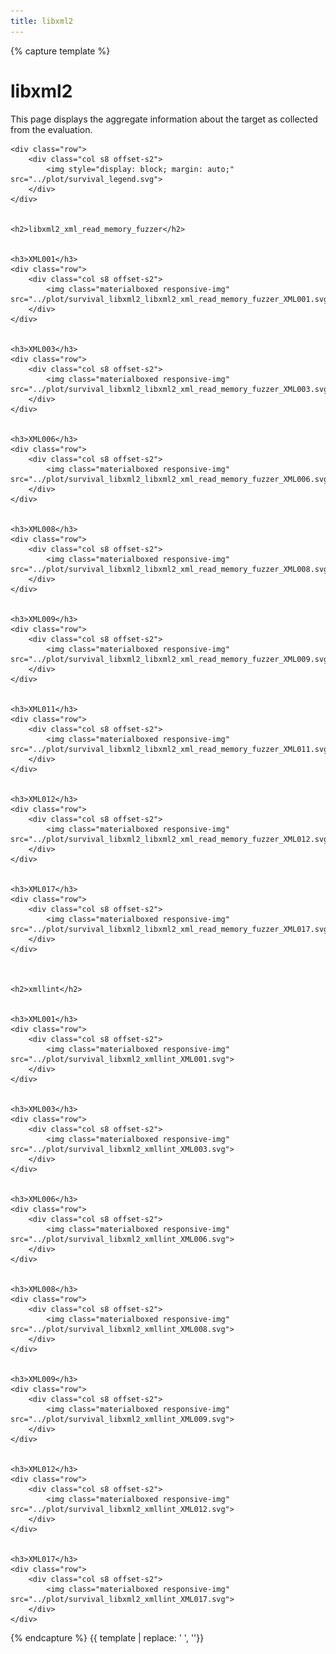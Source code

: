 ```yaml
---
title: libxml2
---
```



{% capture template %}



<div class="section">
    <h1>libxml2</h1>
    <p>
        This page displays the aggregate information about the target as collected from the evaluation.
    </p>

    <div class="row">
        <div class="col s8 offset-s2">
            <img style="display: block; margin: auto;" src="../plot/survival_legend.svg">
        </div>
    </div>

    
    <h2>libxml2_xml_read_memory_fuzzer</h2>
    
        
    <h3>XML001</h3>
    <div class="row">
        <div class="col s8 offset-s2">
            <img class="materialboxed responsive-img" src="../plot/survival_libxml2_libxml2_xml_read_memory_fuzzer_XML001.svg">
        </div>
    </div>
    
        
    <h3>XML003</h3>
    <div class="row">
        <div class="col s8 offset-s2">
            <img class="materialboxed responsive-img" src="../plot/survival_libxml2_libxml2_xml_read_memory_fuzzer_XML003.svg">
        </div>
    </div>
    
        
    <h3>XML006</h3>
    <div class="row">
        <div class="col s8 offset-s2">
            <img class="materialboxed responsive-img" src="../plot/survival_libxml2_libxml2_xml_read_memory_fuzzer_XML006.svg">
        </div>
    </div>
    
        
    <h3>XML008</h3>
    <div class="row">
        <div class="col s8 offset-s2">
            <img class="materialboxed responsive-img" src="../plot/survival_libxml2_libxml2_xml_read_memory_fuzzer_XML008.svg">
        </div>
    </div>
    
        
    <h3>XML009</h3>
    <div class="row">
        <div class="col s8 offset-s2">
            <img class="materialboxed responsive-img" src="../plot/survival_libxml2_libxml2_xml_read_memory_fuzzer_XML009.svg">
        </div>
    </div>
    
        
    <h3>XML011</h3>
    <div class="row">
        <div class="col s8 offset-s2">
            <img class="materialboxed responsive-img" src="../plot/survival_libxml2_libxml2_xml_read_memory_fuzzer_XML011.svg">
        </div>
    </div>
    
        
    <h3>XML012</h3>
    <div class="row">
        <div class="col s8 offset-s2">
            <img class="materialboxed responsive-img" src="../plot/survival_libxml2_libxml2_xml_read_memory_fuzzer_XML012.svg">
        </div>
    </div>
    
        
    <h3>XML017</h3>
    <div class="row">
        <div class="col s8 offset-s2">
            <img class="materialboxed responsive-img" src="../plot/survival_libxml2_libxml2_xml_read_memory_fuzzer_XML017.svg">
        </div>
    </div>
    

    
    <h2>xmllint</h2>
    
        
    <h3>XML001</h3>
    <div class="row">
        <div class="col s8 offset-s2">
            <img class="materialboxed responsive-img" src="../plot/survival_libxml2_xmllint_XML001.svg">
        </div>
    </div>
    
        
    <h3>XML003</h3>
    <div class="row">
        <div class="col s8 offset-s2">
            <img class="materialboxed responsive-img" src="../plot/survival_libxml2_xmllint_XML003.svg">
        </div>
    </div>
    
        
    <h3>XML006</h3>
    <div class="row">
        <div class="col s8 offset-s2">
            <img class="materialboxed responsive-img" src="../plot/survival_libxml2_xmllint_XML006.svg">
        </div>
    </div>
    
        
    <h3>XML008</h3>
    <div class="row">
        <div class="col s8 offset-s2">
            <img class="materialboxed responsive-img" src="../plot/survival_libxml2_xmllint_XML008.svg">
        </div>
    </div>
    
        
    <h3>XML009</h3>
    <div class="row">
        <div class="col s8 offset-s2">
            <img class="materialboxed responsive-img" src="../plot/survival_libxml2_xmllint_XML009.svg">
        </div>
    </div>
    
        
    <h3>XML012</h3>
    <div class="row">
        <div class="col s8 offset-s2">
            <img class="materialboxed responsive-img" src="../plot/survival_libxml2_xmllint_XML012.svg">
        </div>
    </div>
    
        
    <h3>XML017</h3>
    <div class="row">
        <div class="col s8 offset-s2">
            <img class="materialboxed responsive-img" src="../plot/survival_libxml2_xmllint_XML017.svg">
        </div>
    </div>
    

</div>



{% endcapture %}
{{ template | replace: '    ', ''}}
